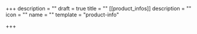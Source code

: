 +++
description = ""
draft = true
title = ""
[[product_infos]]
description = ""
icon = ""
name = ""
template = "product-info"

+++
